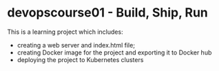 # devopscourse01 - Build, Ship, Run
This is a learning project which includes:
- creating a web server and index.html file;
- creating Docker image for the project and exporting it to Docker hub
- deploying the project to Kubernetes clusters
